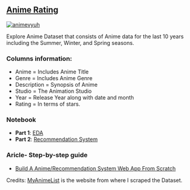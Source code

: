 ## [Anime Rating](https://www.kaggle.com/datasets/tarundalal/anime-dataset)

[![animevyuh](https://myrepublica.nagariknetwork.com/uploads/media/2017/September/anime.jpg)](https://animevyuh.org/blog)

Explore Anime Dataset that consists of Anime data for the last 10 years including the Summer, Winter, and Spring seasons. 

### Columns information:
- Anime = Includes Anime Title
- Genre = Includes Anime Genre
- Description = Synopsis of Anime
- Studio = The Animation Studio
- Year = Release Year along with date and month
- Rating = In terms of stars.

### Notebook

- **Part 1**: [EDA](https://github.com/lucifertrj/AnimeWorldDataset_HUB/blob/main/AnimeWorld-%20Part%201%20EDA.ipynb)
- **Part 2**: [Recommendation System](https://github.com/lucifertrj/AnimeWorldDataset_HUB/blob/main/AnimeRecommendationSystem.ipynb)

### Aricle- Step-by-step guide

- [Build A Anime/Recommendation System Web App From Scratch](https://animevyuh.org/movie-recommendation-system/)

Credits: [MyAnimeList](https://myanimelist.net/anime) is the website from where I scraped the Dataset. 

